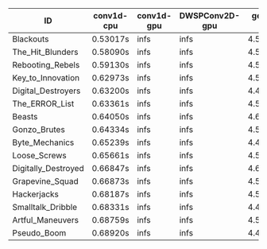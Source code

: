 |ID|conv1d-cpu|conv1d-gpu|DWSPConv2D-gpu|gemm-gpu|avg|
|-|-|-|-|-|-|
|Blackouts|0.53017s|infs|infs|4.50616s|infs|
|The_Hit_Blunders|0.58090s|infs|infs|4.51236s|infs|
|Rebooting_Rebels|0.59130s|infs|infs|4.51279s|infs|
|Key_to_Innovation|0.62973s|infs|infs|4.51980s|infs|
|Digital_Destroyers|0.63200s|infs|infs|4.49709s|infs|
|The_ERROR_List|0.63361s|infs|infs|4.56801s|infs|
|Beasts|0.64050s|infs|infs|4.62766s|infs|
|Gonzo_Brutes|0.64334s|infs|infs|4.52340s|infs|
|Byte_Mechanics|0.65239s|infs|infs|4.49657s|infs|
|Loose_Screws|0.65661s|infs|infs|4.51113s|infs|
|Digitally_Destroyed|0.66847s|infs|infs|4.64287s|infs|
|Grapevine_Squad|0.66873s|infs|infs|4.50170s|infs|
|Hackerjacks|0.68187s|infs|infs|4.50806s|infs|
|Smalltalk_Dribble|0.68331s|infs|infs|4.45813s|infs|
|Artful_Maneuvers|0.68759s|infs|infs|4.53706s|infs|
|Pseudo_Boom|0.68920s|infs|infs|4.48628s|infs|
